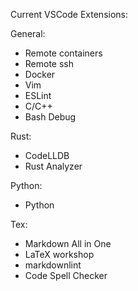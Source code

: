 Current VSCode Extensions:

General:
  - Remote containers
  - Remote ssh
  - Docker
  - Vim
  - ESLint
  - C/C++
  - Bash Debug

Rust:
  - CodeLLDB
  - Rust Analyzer

Python:
  - Python

Tex:
  - Markdown All in One
  - LaTeX workshop
  - markdownlint
  - Code Spell Checker
